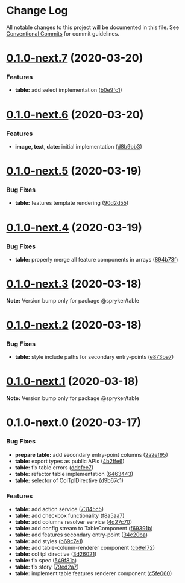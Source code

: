 # Change Log

All notable changes to this project will be documented in this file.
See [Conventional Commits](https://conventionalcommits.org) for commit guidelines.

# [0.1.0-next.7](https://github.com/spryker/ui-components/compare/@spryker/table@0.1.0-next.6...@spryker/table@0.1.0-next.7) (2020-03-20)


### Features

* **table:** add select implementation ([b0e9fc1](https://github.com/spryker/ui-components/commit/b0e9fc10bf8607c63211d87d446a87e358276f96))





# [0.1.0-next.6](https://github.com/spryker/ui-components/compare/@spryker/table@0.1.0-next.5...@spryker/table@0.1.0-next.6) (2020-03-20)


### Features

* **image, text, date:** initial implementation ([d8b9bb3](https://github.com/spryker/ui-components/commit/d8b9bb3b14cac51f991d5bb57f51ffbd14353b8d))





# [0.1.0-next.5](https://github.com/spryker/ui-components/compare/@spryker/table@0.1.0-next.4...@spryker/table@0.1.0-next.5) (2020-03-19)


### Bug Fixes

* **table:** features template rendering ([90d2d55](https://github.com/spryker/ui-components/commit/90d2d5588675d2df0aa79b018abddd62cd6be864))





# [0.1.0-next.4](https://github.com/spryker/ui-components/compare/@spryker/table@0.1.0-next.3...@spryker/table@0.1.0-next.4) (2020-03-19)


### Bug Fixes

* **table:** properly merge all feature components in arrays ([894b73f](https://github.com/spryker/ui-components/commit/894b73f12a602b7d6cf98870578a5af3cd9bb085))





# [0.1.0-next.3](https://github.com/spryker/ui-components/compare/@spryker/table@0.1.0-next.2...@spryker/table@0.1.0-next.3) (2020-03-18)

**Note:** Version bump only for package @spryker/table





# [0.1.0-next.2](https://github.com/spryker/ui-components/compare/@spryker/table@0.1.0-next.1...@spryker/table@0.1.0-next.2) (2020-03-18)


### Bug Fixes

* **table:** style include paths for secondary entry-points ([e873be7](https://github.com/spryker/ui-components/commit/e873be75f9c5fb0b20d2759fc5680f6b43fa884d))





# [0.1.0-next.1](https://github.com/spryker/ui-components/compare/@spryker/table@0.1.0-next.0...@spryker/table@0.1.0-next.1) (2020-03-18)

**Note:** Version bump only for package @spryker/table





# 0.1.0-next.0 (2020-03-17)


### Bug Fixes

* **prepare table:** add secondary entry-point columns ([2a2ef95](https://github.com/spryker/ui-components/commit/2a2ef958f8662bd171257c4a06aa3870e4f27060))
* **table:** export types as public APIs ([4b2ffe6](https://github.com/spryker/ui-components/commit/4b2ffe6e4996cebc09859b03d2640e030b1e096d))
* **table:** fix table errors ([ddcfee7](https://github.com/spryker/ui-components/commit/ddcfee78676297a528be973481e02f99b462e6e1))
* **table:** refactor table implementation ([6463443](https://github.com/spryker/ui-components/commit/6463443f9e2f4516b087c4dd743b16a790dea146))
* **table:** selector of ColTplDirective ([d9b67c1](https://github.com/spryker/ui-components/commit/d9b67c14dd955028b9a0eac93a93bbd6936233be))


### Features

* **table:** add action service ([73145c5](https://github.com/spryker/ui-components/commit/73145c54e5f0f0fe213e7fd05e30d11e5b047bca))
* **table:** add checkbox functionality ([f8a5aa7](https://github.com/spryker/ui-components/commit/f8a5aa7e5a111f83003b8a011e5f2485a392ac68))
* **table:** add columns resolver service ([4d27c70](https://github.com/spryker/ui-components/commit/4d27c70e2acf23017b2b636c17f34773dfb6f790))
* **table:** add config stream to TableComponent ([f69391b](https://github.com/spryker/ui-components/commit/f69391bf87d0d25eebee9557105d76b2bcf509f1))
* **table:** add features secondary entry-point ([34c20ba](https://github.com/spryker/ui-components/commit/34c20bafd901092e89fbaecc3a80582b16d193cf))
* **table:** add styles ([b69c7e1](https://github.com/spryker/ui-components/commit/b69c7e1a427fa68bcb984d2eb8dfdaf2448ccd4c))
* **table:** add table-column-renderer component ([cb9e172](https://github.com/spryker/ui-components/commit/cb9e172a5980b17e49a9af042a9e25f92b82c68d))
* **table:** col tpl directive ([3d26021](https://github.com/spryker/ui-components/commit/3d260210a1a9cedac84f6694b543aefd09466359))
* **table:** fix spec ([549f81a](https://github.com/spryker/ui-components/commit/549f81ab02f7d679c327573ab10812db1ead9353))
* **table:** fix story ([79ed2a7](https://github.com/spryker/ui-components/commit/79ed2a7de95ac4776bab3e83d38c3d498c27f13c))
* **table:** implement table features renderer component ([c5fe060](https://github.com/spryker/ui-components/commit/c5fe06046446705cfbe133b513c59bc4fa35cd28))
